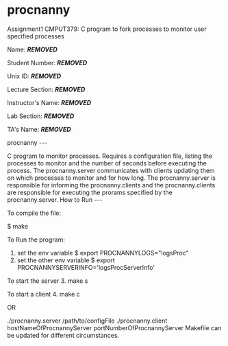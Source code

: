 # procnanny
Assignment1 CMPUT379: C program to fork processes to monitor user specified processes  

Name: ***REMOVED***

Student Number: ***REMOVED***

Unix ID: ***REMOVED***

Lecture Section: ***REMOVED***

Instructor's Name: ***REMOVED***

Lab Section: ***REMOVED***

TA's Name: ***REMOVED***

procnanny --- 

C program to monitor processes. Requires a configuration file, listing the 
processes to monitor and the number of seconds before executing the process.
The procnanny.server communicates with clients updating them on which processes
to monitor and for how long. The procnanny.server is responsible for informing 
the procnanny.clients and the procnanny.clients are responsible for executing
the prorams specified by the procnanny.server.
How to Run --- 

To compile the file:

$ make

To Run the program:

1. set the env variable 
$ export PROCNANNYLOGS="logsProc"
2. set the other env variable
$ export PROCNANNYSERVERINFO='logsProcServerInfo'

To start the server
3. make s 

To start a client
4. make c

OR

./procnanny.server /path/to/configFile
./procnanny.client hostNameOfProcnannyServer portNumberOfProcnannyServer
Makefile can be updated for different circumstances.



